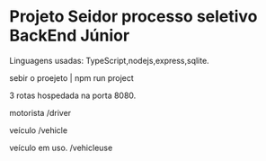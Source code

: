 # Projeto Seidor processo seletivo BackEnd Júnior
Linguagens usadas: TypeScript,nodejs,express,sqlite.

sebir o proejeto | npm run project


3 rotas hospedada na porta 8080.

motorista
/driver

veículo
/vehicle

veículo em uso.
/vehicleuse

